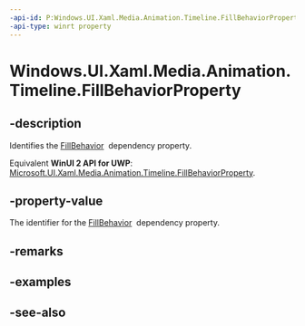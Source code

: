 ```yaml
---
-api-id: P:Windows.UI.Xaml.Media.Animation.Timeline.FillBehaviorProperty
-api-type: winrt property
---
```


<!-- Property syntax
public Windows.UI.Xaml.DependencyProperty FillBehaviorProperty { get; }
-->

# Windows.UI.Xaml.Media.Animation.Timeline.FillBehaviorProperty

## -description
Identifies the [FillBehavior](timeline_fillbehavior.md)  dependency property.

Equivalent **WinUI 2 API for UWP**: [Microsoft.UI.Xaml.Media.Animation.Timeline.FillBehaviorProperty](/windows/winui/api/microsoft.ui.xaml.media.animation.timeline.fillbehaviorproperty).

## -property-value
The identifier for the [FillBehavior](timeline_fillbehavior.md)  dependency property.

## -remarks

## -examples

## -see-also
